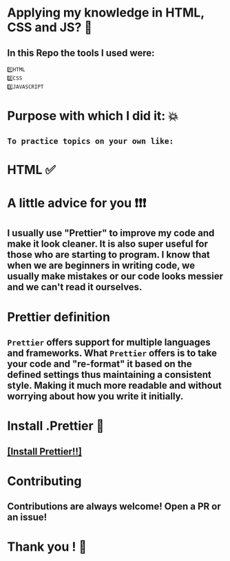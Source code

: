 # Applying my knowledge in HTML, CSS and JS? 🥇

## In this Repo the tools I used were:

```
1️⃣HTML
2️⃣CSS
3️⃣JAVASCRIPT
```

# Purpose with which I did it: 💥

## `To practice topics on your own like: `

# HTML ✅


# A little advice for you ❗❗❗

## I usually use "Prettier" to improve my code and make it look cleaner. It is also super useful for those who are starting to program. I know that when we are beginners in writing code, we usually make mistakes or our code looks messier and we can't read it ourselves.

# Prettier definition

## `Prettier` offers support for multiple languages and frameworks. What `Prettier` offers is to take your code and "re-format" it based on the defined settings thus maintaining a consistent style. Making it much more readable and without worrying about how you write it initially.

# Install .Prettier 🧮

## [[Install Prettier!!]](https://prettier.io/docs/en/install.html)

# Contributing

## Contributions are always welcome! Open a PR or an issue!

# Thank you ! 👋

